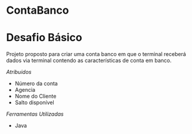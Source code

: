 # ContaBanco

# Desafio Básico 

Projeto proposto para criar uma conta banco em que o terminal receberá dados via terminal contendo as características de conta em banco. 

*Atribuidos*  
* Número da conta
* Agencia 
* Nome do Cliente 
* Salto disponível 

*Ferramentas Utilizadas* 
* Java
